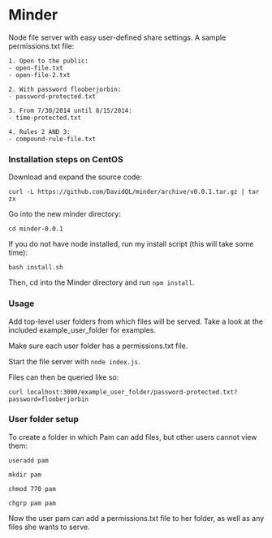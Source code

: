 # Minder
Node file server with easy user-defined share settings. A sample permissions.txt file:

```
1. Open to the public:
- open-file.txt
- open-file-2.txt

2. With password flooberjorbin:
- password-protected.txt

3. From 7/30/2014 until 8/15/2014:
- time-protected.txt

4. Rules 2 AND 3:
- compound-rule-file.txt
```

### Installation steps on CentOS

Download and expand the source code:

`curl -L https://github.com/DavidQL/minder/archive/v0.0.1.tar.gz | tar zx`

Go into the new minder directory:

`cd minder-0.0.1`

If you do not have node installed, run my install script (this will take some time):

`bash install.sh`

Then, cd into the Minder directory and run `npm install`.

### Usage

Add top-level user folders from which files will be served. Take a look at the included example_user_folder for examples.

Make sure each user folder has a permissions.txt file.

Start the file server with `node index.js`.

Files can then be queried like so:

`curl localhost:3000/example_user_folder/password-protected.txt?password=flooberjorbin`

### User folder setup

To create a folder in which Pam can add files, but other users cannot view them:

`useradd pam`

`mkdir pam`

`chmod 770 pam`

`chgrp pam pam`

Now the user pam can add a permissions.txt file to her folder, as well as any files she wants to serve.